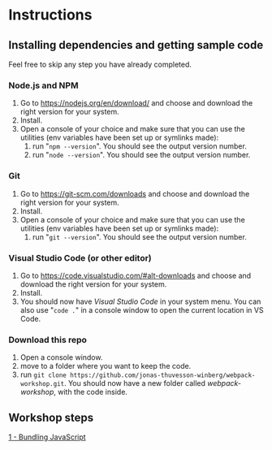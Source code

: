 # Instructions

## Installing dependencies and getting sample code
Feel free to skip any step you have already completed.

### Node.js and NPM
1. Go to https://nodejs.org/en/download/ and choose and download the right version for your system.
2. Install.
3. Open a console of your choice and make sure that you can use the utilities (env variables have been set up or symlinks made):
    1. run "`npm --version`". You should see the output version number.
    2. run "`node --version`". You should see the output version number.

### Git
1. Go to https://git-scm.com/downloads and choose and download the right version for your system.
2. Install.
3. Open a console of your choice and make sure that you can use the utilities (env variables have been set up or symlinks made):
    1. run "`git --version`". You should see the output version number.

### Visual Studio Code (or other editor)
1. Go to https://code.visualstudio.com/#alt-downloads and choose and download the right version for your system. 
2. Install.
3. You should now have *Visual Studio Code* in your system menu. You can also use "`code .`" in a console window to open the current location in VS Code.

### Download this repo
1. Open a console window.
2. move to a folder where you want to keep the code.
2. run `git clone https://github.com/jonas-thuvesson-winberg/webpack-workshop.git`. You should now have a new folder called *webpack-workshop*, with the code inside.

## Workshop steps
[1 - Bundling JavaScript](.%2F1%20-%20bundling%20javascript%2F1_-_bundling_javascript.md)




